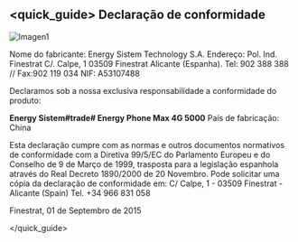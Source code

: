 ## <quick_guide> Declaração de conformidade

![Imagen1](http://static.energysistem.com/images/manuals/42258/54994043de633.jpg)

Nome do fabricante:
Energy Sistem Technology S.A.
Endereço: Pol. Ind. Finestrat C/. Calpe, 1
03509 Finestrat Alicante (Espanha).
Tel: 902 388 388 // Fax:902 119 034
NIF: A53107488

Declaramos sob a nossa exclusiva responsabilidade a conformidade do produto:

**Energy Sistem#trade# Energy Phone Max 4G 5000**
País de fabricação: China

Esta declaração cumpre com as normas e outros documentos normativos de conformidade com a Diretiva 99/5/EC do Parlamento Europeu e do Conselho de 9 de Março de 1999, trasposta para a legislação espanhola através do Real Decreto 1890/2000 de 20 Novembro. Pode solicitar uma cópia da declaração de conformidade em: C/ Calpe, 1 - 03509 Finestrat - Alicante (Spain) Tel. +34 966 831 058

Finestrat, 01 de Septembro de 2015

</quick_guide>

